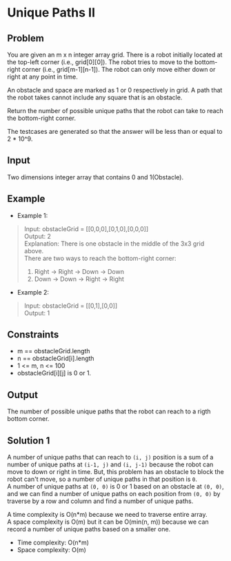 # Unique Paths II

## Problem

You are given an m x n integer array grid. There is a robot initially located at the top-left corner (i.e., grid[0][0]). The robot tries to move to the bottom-right corner (i.e., grid[m-1][n-1]). The robot can only move either down or right at any point in time.

An obstacle and space are marked as 1 or 0 respectively in grid. A path that the robot takes cannot include any square that is an obstacle.

Return the number of possible unique paths that the robot can take to reach the bottom-right corner.

The testcases are generated so that the answer will be less than or equal to 2 * 10^9.

## Input

Two dimensions integer array that contains 0 and 1(Obstacle).

## Example

- Example 1:

>Input: obstacleGrid = [[0,0,0],[0,1,0],[0,0,0]]  
Output: 2  
Explanation: There is one obstacle in the middle of the 3x3 grid above.  
There are two ways to reach the bottom-right corner:  
>
>1. Right -> Right -> Down -> Down  
>2. Down -> Down -> Right -> Right  

- Example 2:

>Input: obstacleGrid = [[0,1],[0,0]]  
Output: 1

## Constraints

- m == obstacleGrid.length
- n == obstacleGrid[i].length
- 1 <= m, n <= 100
- obstacleGrid[i][j] is 0 or 1.

## Output

The number of possible unique paths that the robot can reach to a rigth bottom corner.

## Solution 1

A number of unique paths that can reach to `(i, j)` position is a sum of a number of unique paths at `(i-1, j)` and `(i, j-1)` because the robot can move to down or right in time. But, this problem has an obstacle to block the robot can't move, so a number of unique paths in that position is `0`.  
A number of unique paths at `(0, 0)` is 0 or 1 based on an obstacle at `(0, 0)`, and we can find a number of unique paths on each position from `(0, 0)` by traverse by a row and column and find a number of unique paths.

A time complexity is O(n*m) because we need to traverse entire array.  
A space complexity is O(m) but it can be O(min(n, m)) because we can record a number of unique paths based on a smaller one.

- Time complexity: O(n*m)
- Space complexity: O(m)
